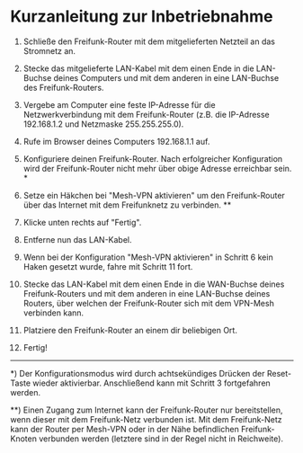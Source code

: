 # Kurzanleitung zur Inbetriebnahme

1. Schließe den Freifunk-Router mit dem mitgelieferten Netzteil an das Stromnetz an.

2. Stecke das mitgelieferte LAN-Kabel mit dem einen Ende in die LAN-Buchse deines Computers und mit dem anderen in eine LAN-Buchse des Freifunk-Routers.

3. Vergebe am Computer eine feste IP-Adresse für die Netzwerkverbindung mit dem Freifunk-Router (z.B. die IP-Adresse 192.168.1.2 und Netzmaske 255.255.255.0).

4. Rufe im Browser deines Computers 192.168.1.1 auf.

5. Konfiguriere deinen Freifunk-Router. Nach erfolgreicher Konfiguration wird der Freifunk-Router nicht mehr über obige Adresse erreichbar sein. *

6. Setze ein Häkchen bei "Mesh-VPN aktivieren" um den Freifunk-Router über das Internet mit dem Freifunknetz zu verbinden. **

7. Klicke unten rechts auf "Fertig".

8. Entferne nun das LAN-Kabel.

9. Wenn bei der Konfiguration "Mesh-VPN aktivieren" in Schritt 6 kein Haken gesetzt wurde, fahre mit Schritt 11 fort. 

10. Stecke das LAN-Kabel mit dem einen Ende in die WAN-Buchse deines Freifunk-Routers und mit dem anderen in eine LAN-Buchse deines Routers, über welchen der Freifunk-Router sich mit dem VPN-Mesh verbinden kann.

11. Platziere den Freifunk-Router an einem dir beliebigen Ort. 

12. Fertig!

***

*) Der Konfigurationsmodus wird durch achtsekündiges Drücken der Reset-Taste wieder aktivierbar. Anschließend kann mit Schritt 3 fortgefahren werden.

**) Einen Zugang zum Internet kann der Freifunk-Router nur bereitstellen, wenn dieser mit dem Freifunk-Netz verbunden ist. Mit dem Freifunk-Netz kann der Router per Mesh-VPN oder in der Nähe befindlichen Freifunk-Knoten verbunden werden (letztere sind in der Regel nicht in Reichweite).